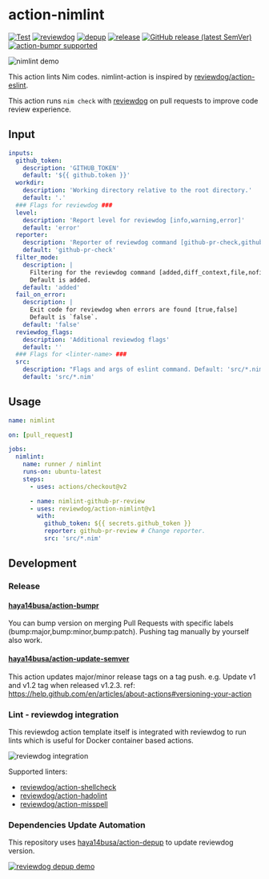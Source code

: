# action-nimlint

[![Test](https://github.com/reviewdog/action-nimlint/workflows/Test/badge.svg)](https://github.com/reviewdog/action-nimlint/actions?query=workflow%3ATest)
[![reviewdog](https://github.com/reviewdog/action-nimlint/workflows/reviewdog/badge.svg)](https://github.com/reviewdog/action-nimlint/actions?query=workflow%3Areviewdog)
[![depup](https://github.com/reviewdog/action-nimlint/workflows/depup/badge.svg)](https://github.com/reviewdog/action-nimlint/actions?query=workflow%3Adepup)
[![release](https://github.com/reviewdog/action-nimlint/workflows/release/badge.svg)](https://github.com/reviewdog/action-nimlint/actions?query=workflow%3Arelease)
[![GitHub release (latest SemVer)](https://img.shields.io/github/v/release/reviewdog/action-nimlint?logo=github&sort=semver)](https://github.com/reviewdog/action-nimlint/releases)
[![action-bumpr supported](https://img.shields.io/badge/bumpr-supported-ff69b4?logo=github&link=https://github.com/haya14busa/action-bumpr)](https://github.com/haya14busa/action-bumpr)

![nimlint demo](https://user-images.githubusercontent.com/13825004/82107297-57454200-9761-11ea-8c3e-59027dd3e3a5.png)

This action lints Nim codes.
nimlint-action is inspired by [reviewdog/action-eslint](https://github.com/reviewdog/action-eslint).

This action runs `nim check` with
[reviewdog](https://github.com/reviewdog/reviewdog) on pull requests to improve
code review experience.

## Input

```yaml
inputs:
  github_token:
    description: 'GITHUB_TOKEN'
    default: '${{ github.token }}'
  workdir:
    description: 'Working directory relative to the root directory.'
    default: '.'
  ### Flags for reviewdog ###
  level:
    description: 'Report level for reviewdog [info,warning,error]'
    default: 'error'
  reporter:
    description: 'Reporter of reviewdog command [github-pr-check,github-check,github-pr-review].'
    default: 'github-pr-check'
  filter_mode:
    description: |
      Filtering for the reviewdog command [added,diff_context,file,nofilter].
      Default is added.
    default: 'added'
  fail_on_error:
    description: |
      Exit code for reviewdog when errors are found [true,false]
      Default is `false`.
    default: 'false'
  reviewdog_flags:
    description: 'Additional reviewdog flags'
    default: ''
  ### Flags for <linter-name> ###
  src:
    description: "Flags and args of eslint command. Default: 'src/*.nim'"
    default: 'src/*.nim'
```

## Usage

```yaml
name: nimlint

on: [pull_request]

jobs:
  nimlint:
    name: runner / nimlint
    runs-on: ubuntu-latest
    steps:
      - uses: actions/checkout@v2

      - name: nimlint-github-pr-review
      - uses: reviewdog/action-nimlint@v1
        with:
          github_token: ${{ secrets.github_token }}
          reporter: github-pr-review # Change reporter.
          src: 'src/*.nim'
```

## Development

### Release

#### [haya14busa/action-bumpr](https://github.com/haya14busa/action-bumpr)

You can bump version on merging Pull Requests with specific labels (bump:major,bump:minor,bump:patch).
Pushing tag manually by yourself also work.

#### [haya14busa/action-update-semver](https://github.com/haya14busa/action-update-semver)

This action updates major/minor release tags on a tag push. e.g. Update v1 and v1.2 tag when released v1.2.3.
ref: https://help.github.com/en/articles/about-actions#versioning-your-action

### Lint - reviewdog integration

This reviewdog action template itself is integrated with reviewdog to run lints
which is useful for Docker container based actions.

![reviewdog integration](https://user-images.githubusercontent.com/3797062/72735107-7fbb9600-3bde-11ea-8087-12af76e7ee6f.png)

Supported linters:

- [reviewdog/action-shellcheck](https://github.com/reviewdog/action-shellcheck)
- [reviewdog/action-hadolint](https://github.com/reviewdog/action-hadolint)
- [reviewdog/action-misspell](https://github.com/reviewdog/action-misspell)

### Dependencies Update Automation

This repository uses [haya14busa/action-depup](https://github.com/haya14busa/action-depup) to update
reviewdog version.

[![reviewdog depup demo](https://user-images.githubusercontent.com/3797062/73154254-170e7500-411a-11ea-8211-912e9de7c936.png)](https://github.com/reviewdog/action-nimlint/pull/6)

